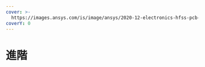 ```yaml
---
cover: >-
  https://images.ansys.com/is/image/ansys/2020-12-electronics-hfss-pcb-01?wid=759&op_usm=0.9,1.0,20,0&fit=constrain,0
coverY: 0
---
```


# 進階

